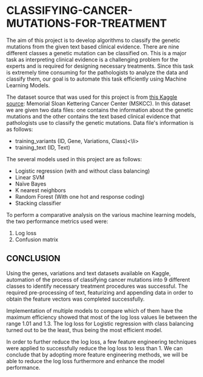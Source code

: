 # CLASSIFYING-CANCER-MUTATIONS-FOR-TREATMENT

<p>
  The aim of this project is to develop algorithms to classify the genetic mutations from the given text based clinical evidence. There are nine different classes a genetic mutation can be classified on. This is a major task as interpreting clinical evidence is a challenging problem for the experts and is required for designing necessary treatments. Since this task is extremely time consuming for the pathologists to analyze the data and classify them, our goal is to automate this task efficiently using Machine Learning Models.
  </p>
  
<p>
  The dataset source that was used for this project is from <a href="https://www.kaggle.com/c/msk-redefining-cancer-treatment/data">this Kaggle source</a>: Memorial Sloan Kettering Cancer Center (MSKCC). In this dataset we are given two data files: one contains the information about the genetic mutations and the other contains the text based clinical evidence that pathologists use to classify the genetic mutations. Data file's information is as follows:
<div>
  <ul>
    <li>training_variants (ID, Gene, Variations, Class)<\li> 
      <li>training_text (ID, Text)</li>
      </ul>
    </div>
  </p>
  
The several models used in this project are as follows:
<div>
  <ul>
    <li>Logistic regression (with and without class balancing)</li>
    <li>Linear SVM</li>
    <li>Naïve Bayes</li>
    <li>K nearest neighbors</li>
    <li>Random Forest (With one hot and response coding)</li>
    <li>Stacking classifier</li>
  </ul>
</div>

<p>
  To perform a comparative analysis on the various machine learning models, the two performance metrics used were:
  <div>
    <ol>
      <li>Log loss</li>
      <li>Confusion matrix</li>
    </ol>
    </div>
    </p>

## CONCLUSION
<p>Using the genes, variations and text datasets available on Kaggle, automation of the process of classifying cancer mutations into 9 different classes to identify necessary treatment procedures was successful. The required pre-processing of text, featurizing and appending data in order to obtain the feature vectors was completed successfully.</p>
<p> Implementation of multiple models to compare which of them have the
maximum efficiency showed that most of the log loss values lie between the range 1.01 and 1.3. The log loss for Logistic regression with class balancing turned out to be the least, thus being the most efficient model.</p>
<p>In order to further reduce the log loss, a few feature engineering techniques were applied to successfully reduce the log loss to less than 1. We can conclude that by adopting more feature engineering methods, we will be able to reduce the log loss furthermore and enhance the model performance.
</p>

  
  

